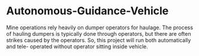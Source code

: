 # Autonomous-Guidance-Vehicle
Mine operations rely heavily on dumper operators for haulage.  The process of hauling dumpers is typically done through operators, but there are often strikes caused by the operators. So, this project will run both automatically and tele- operated without operator sitting inside vehicle.
